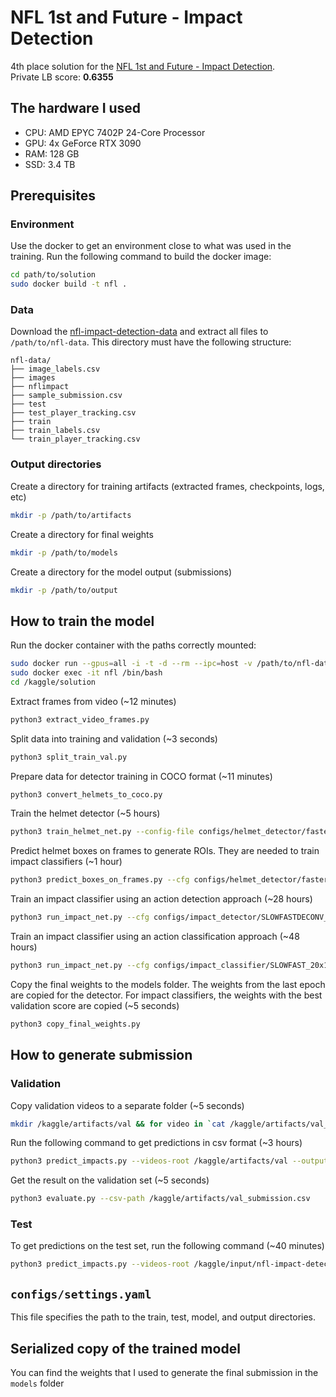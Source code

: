 # NFL 1st and Future - Impact Detection
4th place solution for the [NFL 1st and Future - Impact Detection](https://www.kaggle.com/c/nfl-impact-detection).  
Private LB score: **0.6355**

## The hardware I used
- CPU: AMD EPYC 7402P 24-Core Processor
- GPU: 4x GeForce RTX 3090
- RAM: 128 GB
- SSD: 3.4 TB

## Prerequisites

### Environment
Use the docker to get an environment close to what was used in the training. Run the following command to build the docker image:
```bash
cd path/to/solution
sudo docker build -t nfl .
```

### Data
Download the [nfl-impact-detection-data](https://www.kaggle.com/c/nfl-impact-detection/data) and extract all files to `/path/to/nfl-data`. This directory must have the following structure:
```
nfl-data/
├── image_labels.csv
├── images
├── nflimpact
├── sample_submission.csv
├── test
├── test_player_tracking.csv
├── train
├── train_labels.csv
└── train_player_tracking.csv
```

### Output directories
Create a directory for training artifacts (extracted frames, checkpoints, logs, etc)
```bash
mkdir -p /path/to/artifacts
```
Create a directory for final weights
```bash
mkdir -p /path/to/models
```
Create a directory for the model output (submissions)
```bash
mkdir -p /path/to/output
```

## How to train the model
Run the docker container with the paths correctly mounted:
```bash
sudo docker run --gpus=all -i -t -d --rm --ipc=host -v /path/to/nfl-data:/kaggle/input/nfl-impact-detection:ro -v /path/to/solution:/kaggle/solution -v /path/to/artifacts:/kaggle/artifacts -v /path/to/models:/kaggle/models -v /path/to/output:/kaggle/output --name nfl nfl
sudo docker exec -it nfl /bin/bash
cd /kaggle/solution
```
Extract frames from video (~12 minutes)
```bash
python3 extract_video_frames.py
```
Split data into training and validation (~3 seconds)
```bash
python3 split_train_val.py
```
Prepare data for detector training in COCO format (~11 minutes)
```bash
python3 convert_helmets_to_coco.py
```
Train the helmet detector (~5 hours)
```bash
python3 train_helmet_net.py --config-file configs/helmet_detector/faster_rcnn_R_50_FPN_1x_syncbn.yaml --num-gpus 4 OUTPUT_DIR /kaggle/artifacts/helmet_detector
```
Predict helmet boxes on frames to generate ROIs. They are needed to train impact classifiers (~1 hour)
```bash
python3 predict_boxes_on_frames.py --cfg configs/helmet_detector/faster_rcnn_R_50_FPN_1x_syncbn.yaml --weights /kaggle/artifacts/helmet_detector/model_final.pth --threshold 0.5
```
Train an impact classifier using an action detection approach (~28 hours)
```bash
python3 run_impact_net.py --cfg configs/impact_detector/SLOWFASTDECONV_20x1_R50_SHORT_V6.yaml OUTPUT_DIR /kaggle/artifacts/impact_detector
```
Train an impact classifier using an action classification approach (~48 hours)
```bash
python3 run_impact_net.py --cfg configs/impact_classifier/SLOWFAST_20x1_R50_CROP_V2.yaml OUTPUT_DIR /kaggle/artifacts/impact_classifier
```
Copy the final weights to the models folder. The weights from the last epoch are copied for the detector. For impact classifiers, the weights with the best validation score are copied (~5 seconds)
```bash
python3 copy_final_weights.py
```

## How to generate submission
### Validation
Copy validation videos to a separate folder (~5 seconds)
```bash
mkdir /kaggle/artifacts/val && for video in `cat /kaggle/artifacts/val_videos_split.txt`; do cp /kaggle/input/nfl-impact-detection/train/${video} /kaggle/artifacts/val; done
```
Run the following command to get predictions in csv format (~3 hours)
```bash
python3 predict_impacts.py --videos-root /kaggle/artifacts/val --output-csv-path /kaggle/artifacts/val_submission.csv
```
Get the result on the validation set (~5 seconds)
```bash
python3 evaluate.py --csv-path /kaggle/artifacts/val_submission.csv
```
### Test
To get predictions on the test set, run the following command (~40 minutes)
```bash
python3 predict_impacts.py --videos-root /kaggle/input/nfl-impact-detection/test --output-csv-path /kaggle/output/submission.csv
```

## `configs/settings.yaml`
This file specifies the path to the train, test, model, and output directories.

##  Serialized copy of the trained model
You can find the weights that I used to generate the final submission in the `models` folder